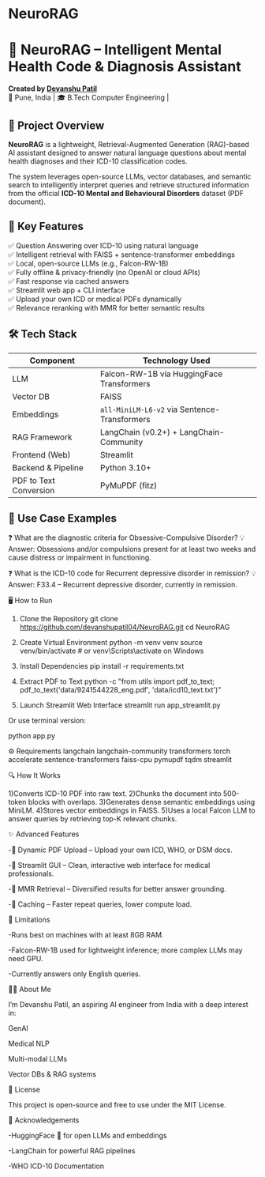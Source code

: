 # NeuroRAG
# 🧠 NeuroRAG – Intelligent Mental Health Code & Diagnosis Assistant

**Created by [Devanshu Patil]((https://www.linkedin.com/in/devanshu-patil-8618b3222/))**  
📍 Pune, India | 🎓 B.Tech Computer Engineering | 



## 🚀 Project Overview

**NeuroRAG** is a lightweight, Retrieval-Augmented Generation (RAG)-based AI assistant designed to answer natural language questions about mental health diagnoses and their ICD-10 classification codes.

The system leverages open-source LLMs, vector databases, and semantic search to intelligently interpret queries and retrieve structured information from the official **ICD-10 Mental and Behavioural Disorders** dataset (PDF document).



## 🎯 Key Features

✅ Question Answering over ICD-10 using natural language  
✅ Intelligent retrieval with FAISS + sentence-transformer embeddings  
✅ Local, open-source LLMs (e.g., Falcon-RW-1B)  
✅ Fully offline & privacy-friendly (no OpenAI or cloud APIs)  
✅ Fast response via cached answers  
✅ Streamlit web app + CLI interface  
✅ Upload your own ICD or medical PDFs dynamically  
✅ Relevance reranking with MMR for better semantic results  



## 🛠️ Tech Stack

| Component              | Technology Used                             |
|------------------------|----------------------------------------------|
| LLM                    | Falcon-RW-1B via HuggingFace Transformers   |
| Vector DB              | FAISS                                       |
| Embeddings             | `all-MiniLM-L6-v2` via Sentence-Transformers|
| RAG Framework          | LangChain (v0.2+) + LangChain-Community     |
| Frontend (Web)         | Streamlit                                   |
| Backend & Pipeline     | Python 3.10+                                |
| PDF to Text Conversion | PyMuPDF (fitz)                              |



## 🧠 Use Case Examples


❓ What are the diagnostic criteria for Obsessive-Compulsive Disorder?
💡 Answer: Obsessions and/or compulsions present for at least two weeks and cause distress or impairment in functioning.

❓ What is the ICD-10 code for Recurrent depressive disorder in remission?
💡 Answer: F33.4 – Recurrent depressive disorder, currently in remission.

🖥️ How to Run
1. Clone the Repository
git clone https://github.com/devanshupatil04/NeuroRAG.git
cd NeuroRAG

2. Create Virtual Environment
python -m venv venv
source venv/bin/activate     # or venv\Scripts\activate on Windows

3. Install Dependencies
pip install -r requirements.txt

4. Extract PDF to Text
python -c "from utils import pdf_to_text; pdf_to_text('data/9241544228_eng.pdf', 'data/icd10_text.txt')"

5. Launch Streamlit Web Interface
streamlit run app_streamlit.py


Or use terminal version:

python app.py

⚙️ Requirements
langchain
langchain-community
transformers
torch
accelerate
sentence-transformers
faiss-cpu
pymupdf
tqdm
streamlit

🔍 How It Works

1)Converts ICD-10 PDF into raw text.
2)Chunks the document into 500-token blocks with overlaps.
3)Generates dense semantic embeddings using MiniLM.
4)Stores vector embeddings in FAISS.
5)Uses a local Falcon LLM to answer queries by retrieving top-K relevant chunks.

✨ Advanced Features

-🔄 Dynamic PDF Upload – Upload your own ICD, WHO, or DSM docs.

-🚀 Streamlit GUI – Clean, interactive web interface for medical professionals.

-🧠 MMR Retrieval – Diversified results for better answer grounding.

-💾 Caching – Faster repeat queries, lower compute load.

📌 Limitations

-Runs best on machines with at least 8GB RAM.

-Falcon-RW-1B used for lightweight inference; more complex LLMs may need GPU.

-Currently answers only English queries.

👨‍💻 About Me

I’m Devanshu Patil, an aspiring AI engineer from India with a deep interest in:

GenAI

Medical NLP

Multi-modal LLMs

Vector DBs & RAG systems


📄 License

This project is open-source and free to use under the MIT License.

🙌 Acknowledgements

-HuggingFace 🤗 for open LLMs and embeddings

-LangChain for powerful RAG pipelines

-WHO ICD-10 Documentation
